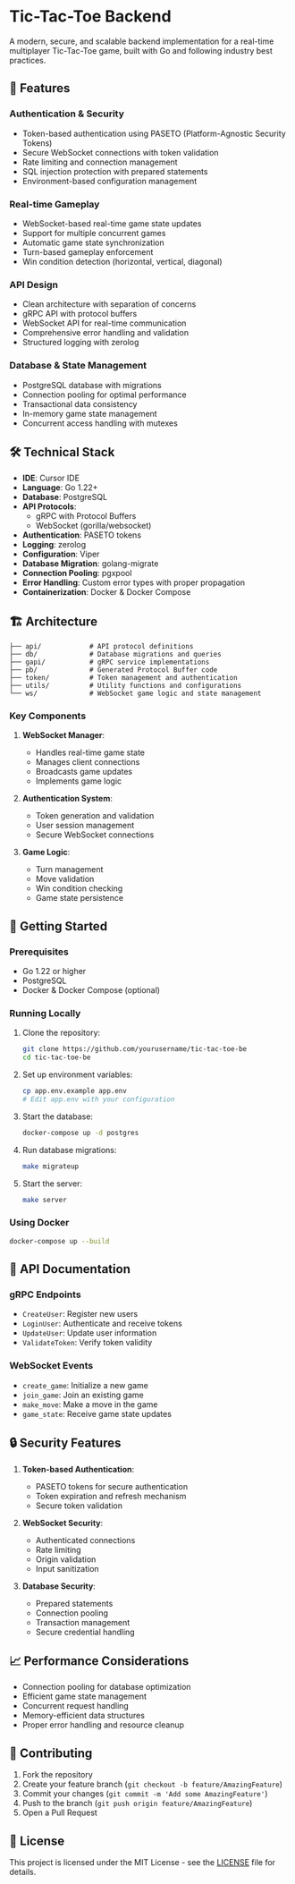 # Tic-Tac-Toe Backend

A modern, secure, and scalable backend implementation for a real-time multiplayer Tic-Tac-Toe game, built with Go and following industry best practices.

## 🌟 Features

### Authentication & Security
- Token-based authentication using PASETO (Platform-Agnostic Security Tokens)
- Secure WebSocket connections with token validation
- Rate limiting and connection management
- SQL injection protection with prepared statements
- Environment-based configuration management

### Real-time Gameplay
- WebSocket-based real-time game state updates
- Support for multiple concurrent games
- Automatic game state synchronization
- Turn-based gameplay enforcement
- Win condition detection (horizontal, vertical, diagonal)

### API Design
- Clean architecture with separation of concerns
- gRPC API with protocol buffers
- WebSocket API for real-time communication
- Comprehensive error handling and validation
- Structured logging with zerolog

### Database & State Management
- PostgreSQL database with migrations
- Connection pooling for optimal performance
- Transactional data consistency
- In-memory game state management
- Concurrent access handling with mutexes

## 🛠 Technical Stack

- **IDE**: Cursor IDE
- **Language**: Go 1.22+
- **Database**: PostgreSQL
- **API Protocols**: 
  - gRPC with Protocol Buffers
  - WebSocket (gorilla/websocket)
- **Authentication**: PASETO tokens
- **Logging**: zerolog
- **Configuration**: Viper
- **Database Migration**: golang-migrate
- **Connection Pooling**: pgxpool
- **Error Handling**: Custom error types with proper propagation
- **Containerization**: Docker & Docker Compose

## 🏗 Architecture

```
├── api/            # API protocol definitions
├── db/             # Database migrations and queries
├── gapi/           # gRPC service implementations
├── pb/             # Generated Protocol Buffer code
├── token/          # Token management and authentication
├── utils/          # Utility functions and configurations
└── ws/             # WebSocket game logic and state management
```

### Key Components

1. **WebSocket Manager**: 
   - Handles real-time game state
   - Manages client connections
   - Broadcasts game updates
   - Implements game logic

2. **Authentication System**:
   - Token generation and validation
   - User session management
   - Secure WebSocket connections

3. **Game Logic**:
   - Turn management
   - Move validation
   - Win condition checking
   - Game state persistence

## 🚀 Getting Started

### Prerequisites
- Go 1.22 or higher
- PostgreSQL
- Docker & Docker Compose (optional)

### Running Locally

1. Clone the repository:
   ```bash
   git clone https://github.com/yourusername/tic-tac-toe-be
   cd tic-tac-toe-be
   ```

2. Set up environment variables:
   ```bash
   cp app.env.example app.env
   # Edit app.env with your configuration
   ```

3. Start the database:
   ```bash
   docker-compose up -d postgres
   ```

4. Run database migrations:
   ```bash
   make migrateup
   ```

5. Start the server:
   ```bash
   make server
   ```

### Using Docker

```bash
docker-compose up --build
```

## 📡 API Documentation

### gRPC Endpoints
- `CreateUser`: Register new users
- `LoginUser`: Authenticate and receive tokens
- `UpdateUser`: Update user information
- `ValidateToken`: Verify token validity

### WebSocket Events
- `create_game`: Initialize a new game
- `join_game`: Join an existing game
- `make_move`: Make a move in the game
- `game_state`: Receive game state updates

## 🔒 Security Features

1. **Token-based Authentication**:
   - PASETO tokens for secure authentication
   - Token expiration and refresh mechanism
   - Secure token validation

2. **WebSocket Security**:
   - Authenticated connections
   - Rate limiting
   - Origin validation
   - Input sanitization

3. **Database Security**:
   - Prepared statements
   - Connection pooling
   - Transaction management
   - Secure credential handling

## 📈 Performance Considerations

- Connection pooling for database optimization
- Efficient game state management
- Concurrent request handling
- Memory-efficient data structures
- Proper error handling and resource cleanup

## 🤝 Contributing

1. Fork the repository
2. Create your feature branch (`git checkout -b feature/AmazingFeature`)
3. Commit your changes (`git commit -m 'Add some AmazingFeature'`)
4. Push to the branch (`git push origin feature/AmazingFeature`)
5. Open a Pull Request

## 📝 License

This project is licensed under the MIT License - see the [LICENSE](LICENSE) file for details.
